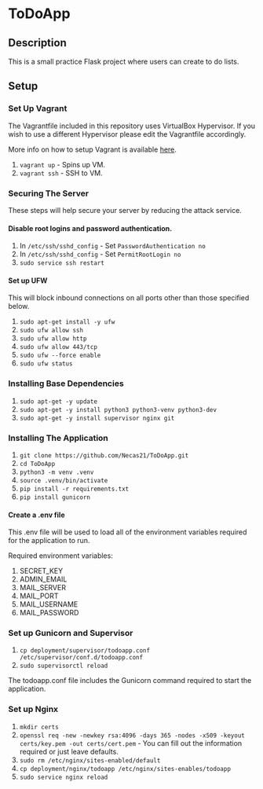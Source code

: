 # ToDoApp

## Description

This is a small practice Flask project where users can create to do lists.

## Setup 

### Set Up Vagrant

The Vagrantfile included in this repository uses VirtualBox Hypervisor. If you wish to use a different Hypervisor please edit the Vagrantfile accordingly.

More info on how to setup Vagrant is available [here](https://developer.hashicorp.com/vagrant/docs).

1. `vagrant up` - Spins up VM.
1. `vagrant ssh` - SSH to VM.

### Securing The Server

These steps will help secure your server by reducing the attack service.

#### Disable root logins and password authentication.

1. In `/etc/ssh/sshd_config` - Set `PasswordAuthentication no`
1. In `/etc/ssh/sshd_config` - Set `PermitRootLogin no`
1. `sudo service ssh restart`

#### Set up UFW

This will block inbound connections on all ports other than those specified below.

1. `sudo apt-get install -y ufw`
1. `sudo ufw allow ssh`
1. `sudo ufw allow http`
1. `sudo ufw allow 443/tcp`
1. `sudo ufw --force enable`
1. `sudo ufw status`

### Installing Base Dependencies

1. `sudo apt-get -y update`
1. `sudo apt-get -y install python3 python3-venv python3-dev`
1. `sudo apt-get -y install supervisor nginx git`

### Installing The Application

1. `git clone https://github.com/Necas21/ToDoApp.git`
1. `cd ToDoApp`
1. `python3 -m venv .venv`
1. `source .venv/bin/activate`
1. `pip install -r requirements.txt`
1. `pip install gunicorn`

#### Create a .env file

This .env file will be used to load all of the environment variables required for the application to run.

Required environment variables:

1. SECRET_KEY
1. ADMIN_EMAIL
1. MAIL_SERVER
1. MAIL_PORT
1. MAIL_USERNAME
1. MAIL_PASSWORD

### Set up Gunicorn and Supervisor

1. `cp deployment/supervisor/todoapp.conf /etc/supervisor/conf.d/todoapp.conf`
1. `sudo supervisorctl reload`

The todoapp.conf file includes the Gunicorn command required to start the application.

### Set up Nginx

1. `mkdir certs`
1. `openssl req -new -newkey rsa:4096 -days 365 -nodes -x509 -keyout certs/key.pem -out certs/cert.pem` - You can fill out the information required or just leave defaults.
1. `sudo rm /etc/nginx/sites-enabled/default`
1. `cp deployment/nginx/todoapp /etc/nginx/sites-enables/todoapp`
1. `sudo service nginx reload`


